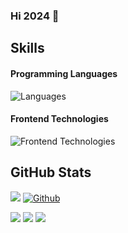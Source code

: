 ### Hi 2024 👋

<!--
**LooJee/LooJee** is a ✨ _special_ ✨ repository because its `README.md` (this file) appears on your GitHub profile.

Here are some ideas to get you started:

- 🔭 I’m currently working on ...
- 🌱 I’m currently learning ...
- 👯 I’m looking to collaborate on ...
- 🤔 I’m looking for help with ...
- 💬 Ask me about ...
- 📫 How to reach me: ...
- 😄 Pronouns: ...
- ⚡ Fun fact: ...
-->


## Skills

#### Programming Languages
![Languages](https://skillicons.dev/icons?i=c,cpp,js,go,python,rust)

#### Frontend Technologies
![Frontend Technologies](https://skillicons.dev/icons?i=vue,next,html,css,tailwind)

## GitHub Stats

![](https://visitor-badge.laobi.icu/badge?page_id=loojee.loojee) [![Github](https://img.shields.io/github/followers/loojee?label=Followers&logo=Github)](https://github.com/loojee)

  ![](https://github-profile-summary-cards.vercel.app/api/cards/profile-details?username=loojee&theme=github&layout=compact)
  ![](https://github-readme-stats-ouuan.vercel.app/api?username=loojee&show_icons=true)
  ![](https://github-readme-stats.vercel.app/api/top-langs/?username=loojee)


